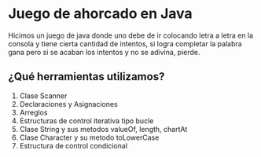 # Juego de ahorcado en Java
Hicimos un juego de java donde uno debe de ir colocando letra a letra en la consola y tiene cierta cantidad de intentos, si logra completar la palabra gana pero si se acaban los intentos y no se adivina, pierde.

## ¿Qué herramientas utilizamos?
1. Clase Scanner
2. Declaraciones y Asignaciones
3. Arreglos
4. Estructuras de control iterativa tipo bucle
5. Clase String y sus metodos valueOf, length, chartAt
6. Clase Character y su metodo toLowerCase
7. Estructura de control condicional